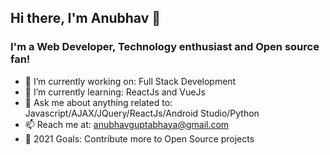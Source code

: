 ## Hi there, I'm Anubhav 👋

### I'm a Web Developer, Technology enthusiast and Open source fan!

- 🔭 I’m currently working on: Full Stack Development
- 🌱 I’m currently learning: ReactJs and VueJs
- 💬 Ask me about anything related to: Javascript/AJAX/JQuery/ReactJs/Android Studio/Python
- 📫 Reach me at: anubhavguptabhaya@gmail.com
- 🥅 2021 Goals: Contribute more to Open Source projects

